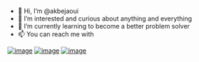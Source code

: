 - 👋 Hi, I’m @akbejaoui
- 👀 I’m interested and curious about anything and everything
- 🌱 I’m currently learning to become a better problem solver
- 📫 You can reach me with

[![image](https://user-images.githubusercontent.com/115562484/195152659-07bba6f5-d8fb-48ad-93b2-950d9d8f9916.png)](https://www.instagram.com/akbejaoui/)
[![image](https://user-images.githubusercontent.com/115562484/195152820-ed64cfe7-1d5a-4377-a1e5-0b8b0e84e1e9.png)](https://twitter.com/ahmedcommandoV3)
[![image](https://user-images.githubusercontent.com/115562484/195153119-58c075f6-ef20-4c60-a9d9-8c2dfdc30c3c.png)](https://abejaoui.com)

<!---
akbejaoui/akbejaoui is a ✨ special ✨ repository because its `README.md` (this file) appears on your GitHub profile.
You can click the Preview link to take a look at your changes.
--->
